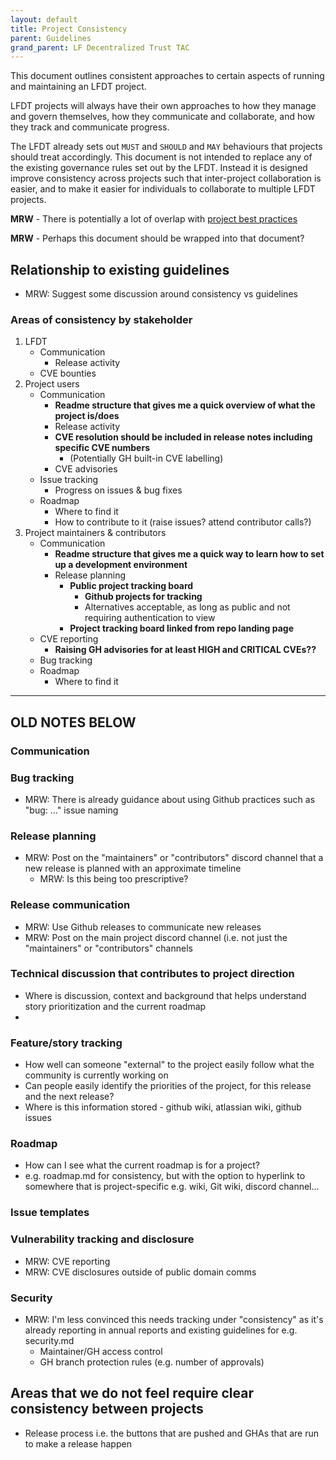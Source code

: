 ```yaml
---
layout: default
title: Project Consistency
parent: Guidelines
grand_parent: LF Decentralized Trust TAC
---
```

[//]: # (SPDX-License-Identifier: CC-BY-4.0)

This document outlines consistent approaches to certain aspects of running and maintaining an LFDT project.

LFDT projects will always have their own approaches to how they manage and govern themselves, how they
communicate and collaborate, and how they track and communicate progress.

The LFDT already sets out `MUST` and `SHOULD` and `MAY` behaviours that projects should treat accordingly. This document
is not intended to replace any of the existing governance rules set out by the LFDT. Instead it is designed improve
consistency across projects such that inter-project collaboration is easier, and to make it easier for individuals to
collaborate to multiple LFDT projects.

**MRW** - There is potentially a lot of overlap with [project best practices](./project-best-practices.md)

**MRW** - Perhaps this document should be wrapped into that document?

## Relationship to existing guidelines

 - MRW: Suggest some discussion around consistency vs guidelines

### Areas of consistency by stakeholder

1. LFDT
   - Communication
      - Release activity
   - CVE bounties
3. Project users
   - Communication
      - **Readme structure that gives me a quick overview of what the project is/does** 
      - Release activity
      - **CVE resolution should be included in release notes including specific CVE numbers**
         - (Potentially GH built-in CVE labelling)
      - CVE advisories
   - Issue tracking
      - Progress on issues & bug fixes
   - Roadmap
      - Where to find it
      - How to contribute to it (raise issues? attend contributor calls?)
5. Project maintainers & contributors
   - Communication
      - **Readme structure that gives me a quick way to learn how to set up a development environment**
      - Release planning
         - **Public project tracking board**
            - **Github projects for tracking**
            - Alternatives acceptable, as long as public and not requiring authentication to view
         - **Project tracking board linked from repo landing page**
   - CVE reporting
      - **Raising GH advisories for at least HIGH and CRITICAL CVEs??**
   - Bug tracking
   - Roadmap
      - Where to find it 


---
**OLD NOTES BELOW**
---

### Communication

### Bug tracking

 - MRW: There is already guidance about using Github practices such as "bug: ..." issue naming

### Release planning

 - MRW: Post on the "maintainers" or "contributors" discord channel that a new release is planned with an approximate timeline
   - MRW: Is this being too prescriptive?

### Release communication

 - MRW: Use Github releases to communicate new releases
 - MRW: Post on the main project discord channel (i.e. not just the "maintainers" or "contributors" channels

### Technical discussion that contributes to project direction

 - Where is discussion, context and background that helps understand story prioritization and the current roadmap
 - 

### Feature/story tracking

 - How well can someone "external" to the project easily follow what the community is currently working on
 - Can people easily identify the priorities of the project, for this release and the next release?
 - Where is this information stored - github wiki, atlassian wiki, github issues

### Roadmap

 - How can I see what the current roadmap is for a project?
 - e.g. roadmap.md for consistency, but with the option to hyperlink to somewhere that is project-specific e.g. wiki, Git wiki, discord channel...

### Issue templates

### Vulnerability tracking and disclosure

 - MRW: CVE reporting
 - MRW: CVE disclosures outside of public domain comms

### Security

 - MRW: I'm less convinced this needs tracking under "consistency" as it's already reporting in annual reports and existing guidelines for e.g. security.md
   - Maintainer/GH access control
   - GH branch protection rules (e.g. number of approvals)

## Areas that we do not feel require clear consistency between projects

 - Release process i.e. the buttons that are pushed and GHAs that are run to make a release happen
